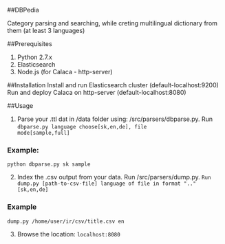 ##DBPedia

Category parsing and searching, while creting multilingual dictionary from them (at least 3 languages)

##Prerequisites
1. Python 2.7.x
2. Elasticsearch
3. Node.js (for Calaca - http-server)

##Installation
Install and run Elasticsearch cluster (default-localhost:9200)
Run and deploy Calaca on http-server (default-localhost:8080)

##Usage
1. Parse your .ttl dat in /data folder using: /src/parsers/dbparse.py. 
Run <code>dbparse.py language choose[sk,en,de], file mode[sample,full]</code>

### Example: 
<code>python dbparse.py sk sample</code>

2. Index the .csv output from your data. Run /src/parsers/dump.py. 
<code>Run dump.py [path-to-csv-file] language of file in format ".." [sk,en,de]</code>

### Example 
<code>dump.py /home/user/ir/csv/title.csv en</code>

3. Browse the location:
<code>localhost:8080</code>
